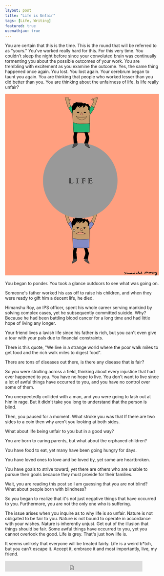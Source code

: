 ```yaml
---
layout: post
title: "Life is Unfair"
tags: [Life, Writing]
featured: true
usemathjax: true
---
```

You are certain that this is the time.  This is the round that will be referred to as "yours." You've worked really hard for this. For this very time. You couldn't sleep the night before since your convoluted brain was continually tormenting you about the possible outcomes of your work. You are trembling with excitement as you examine the outcome. Yes, the same thing happened once again. You lost. You lost again. Your cerebrum began to taunt you again. You are thinking that people who worked lesser than you did better than you. You are thinking about the unfairness of life. Is life really unfair?

![unfairness](/assets/images/unfair.png)


You began to ponder. You took a glance outdoors to see what was going on.

Someone's father worked his ass off to raise his children, and when they were ready to gift him a decent life, he died.

Himanshu Roy, an IPS officer, spent his whole career serving mankind by solving complex cases, yet he subsequently committed suicide. Why? Because he had been battling blood cancer for a long time and had little hope of living any longer.

Your friend lives a lavish life since his father is rich, but you can't even give a tour with your pals due to financial constraints.

There is this quote, "We live in a strange world where the poor walk miles to get food and the rich walk miles to digest food".

There are tons of diseases out there, is there any disease that is fair?

So you were strolling across a field, thinking about every injustice that had ever happened to you. You have no hope to live. You don't want to live since a lot of awful things have occurred to you, and you have no control over some of them.

You unexpectedly collided with a man, and you were going to lash out at him in rage. But it didn't take you long to understand that the person is blind.

Then, you paused for a moment. What stroke you was that If there are two sides to a coin then why aren't you looking at both sides.

What about life being unfair to you but in a good way?

You are born to caring parents, but what about the orphaned children?

You have food to eat, yet many have been going hungry for days.

You have loved ones to love and be loved by, yet some are heartbroken.

You have goals to strive toward, yet there are others who are unable to pursue their goals because they must provide for their families.

Wait, you are reading this post so I am guessing that you are not blind? What about people born with blindness?

So you began to realize that it's not just negative things that have occurred to you. Furthermore, you are not the only one who is suffering.

The issue arises when you inquire as to why life is so unfair. Nature is not obligated to be fair to you. Nature is not bound to operate in accordance with your wishes. Nature is inherently unjust. Get out of the illusion that things should be fair. Some awful things have occurred to you, yet you cannot overlook the good. Life is grey. That's just how life is. 

It seems unlikely that everyone will be treated fairly. Life is a weird b*tch, but you can't escape it. Accept it, embrace it and most importantly, live, my friend.

<iframe src="https://www.facebook.com/plugins/like.php?href=https%3A%2F%2Fshahjalalshohag.github.io%2Fblog%2Flife-is-unfair%2F&width=450&layout=standard&action=like&size=small&share=true&height=35&appId" width="450" height="35" style="border:none;overflow:hidden" scrolling="no" frameborder="0" allowfullscreen="true" allow="autoplay; clipboard-write; encrypted-media; picture-in-picture; web-share"></iframe>

<div id="fb-root"></div>
<script async defer crossorigin="anonymous" src="https://connect.facebook.net/en_US/sdk.js#xfbml=1&version=v12.0" nonce="KPLP62BC"></script>

<div class="fb-comments" data-href="https://shahjalalshohag.github.io/blog/life-is-unfair/" data-width="" data-numposts="5"></div>